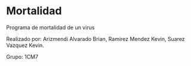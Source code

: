 # Mortalidad
 Programa de mortalidad de un virus

Realizado por:
Arizmendi Alvarado Brian,
Ramirez Mendez Kevin,
Suarez Vazquez Kevin.

Grupo: 1CM7
